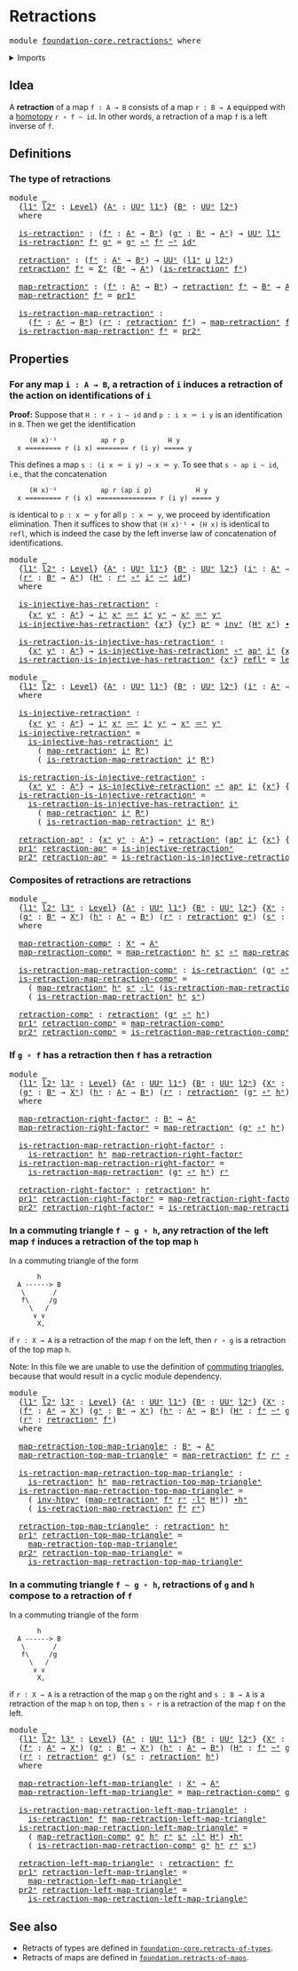 # Retractions

<pre class="Agda"><a id="24" class="Keyword">module</a> <a id="31" href="foundation-core.retractions%25E1%25B5%2589.html" class="Module">foundation-core.retractionsᵉ</a> <a id="60" class="Keyword">where</a>
</pre>
<details><summary>Imports</summary>

<pre class="Agda"><a id="116" class="Keyword">open</a> <a id="121" class="Keyword">import</a> <a id="128" href="foundation.action-on-identifications-functions%25E1%25B5%2589.html" class="Module">foundation.action-on-identifications-functionsᵉ</a>
<a id="176" class="Keyword">open</a> <a id="181" class="Keyword">import</a> <a id="188" href="foundation.dependent-pair-types%25E1%25B5%2589.html" class="Module">foundation.dependent-pair-typesᵉ</a>
<a id="221" class="Keyword">open</a> <a id="226" class="Keyword">import</a> <a id="233" href="foundation.universe-levels%25E1%25B5%2589.html" class="Module">foundation.universe-levelsᵉ</a>
<a id="261" class="Keyword">open</a> <a id="266" class="Keyword">import</a> <a id="273" href="foundation.whiskering-homotopies-composition%25E1%25B5%2589.html" class="Module">foundation.whiskering-homotopies-compositionᵉ</a>

<a id="320" class="Keyword">open</a> <a id="325" class="Keyword">import</a> <a id="332" href="foundation-core.function-types%25E1%25B5%2589.html" class="Module">foundation-core.function-typesᵉ</a>
<a id="364" class="Keyword">open</a> <a id="369" class="Keyword">import</a> <a id="376" href="foundation-core.homotopies%25E1%25B5%2589.html" class="Module">foundation-core.homotopiesᵉ</a>
<a id="404" class="Keyword">open</a> <a id="409" class="Keyword">import</a> <a id="416" href="foundation-core.identity-types%25E1%25B5%2589.html" class="Module">foundation-core.identity-typesᵉ</a>
</pre>
</details>

## Idea

A **retraction** of a map `f : A → B` consists of a map `r : B → A` equipped
with a [homotopy](foundation-core.homotopies.md) `r ∘ f ~ id`. In other words, a
retraction of a map `f` is a left inverse of `f`.

## Definitions

### The type of retractions

<pre class="Agda"><a id="736" class="Keyword">module</a> <a id="743" href="foundation-core.retractions%25E1%25B5%2589.html#743" class="Module">_</a>
  <a id="747" class="Symbol">{</a><a id="748" href="foundation-core.retractions%25E1%25B5%2589.html#748" class="Bound">l1ᵉ</a> <a id="752" href="foundation-core.retractions%25E1%25B5%2589.html#752" class="Bound">l2ᵉ</a> <a id="756" class="Symbol">:</a> <a id="758" href="Agda.Primitive.html#742" class="Postulate">Level</a><a id="763" class="Symbol">}</a> <a id="765" class="Symbol">{</a><a id="766" href="foundation-core.retractions%25E1%25B5%2589.html#766" class="Bound">Aᵉ</a> <a id="769" class="Symbol">:</a> <a id="771" href="Agda.Primitive.html#429" class="Primitive">UUᵉ</a> <a id="775" href="foundation-core.retractions%25E1%25B5%2589.html#748" class="Bound">l1ᵉ</a><a id="778" class="Symbol">}</a> <a id="780" class="Symbol">{</a><a id="781" href="foundation-core.retractions%25E1%25B5%2589.html#781" class="Bound">Bᵉ</a> <a id="784" class="Symbol">:</a> <a id="786" href="Agda.Primitive.html#429" class="Primitive">UUᵉ</a> <a id="790" href="foundation-core.retractions%25E1%25B5%2589.html#752" class="Bound">l2ᵉ</a><a id="793" class="Symbol">}</a>
  <a id="797" class="Keyword">where</a>

  <a id="806" href="foundation-core.retractions%25E1%25B5%2589.html#806" class="Function">is-retractionᵉ</a> <a id="821" class="Symbol">:</a> <a id="823" class="Symbol">(</a><a id="824" href="foundation-core.retractions%25E1%25B5%2589.html#824" class="Bound">fᵉ</a> <a id="827" class="Symbol">:</a> <a id="829" href="foundation-core.retractions%25E1%25B5%2589.html#766" class="Bound">Aᵉ</a> <a id="832" class="Symbol">→</a> <a id="834" href="foundation-core.retractions%25E1%25B5%2589.html#781" class="Bound">Bᵉ</a><a id="836" class="Symbol">)</a> <a id="838" class="Symbol">(</a><a id="839" href="foundation-core.retractions%25E1%25B5%2589.html#839" class="Bound">gᵉ</a> <a id="842" class="Symbol">:</a> <a id="844" href="foundation-core.retractions%25E1%25B5%2589.html#781" class="Bound">Bᵉ</a> <a id="847" class="Symbol">→</a> <a id="849" href="foundation-core.retractions%25E1%25B5%2589.html#766" class="Bound">Aᵉ</a><a id="851" class="Symbol">)</a> <a id="853" class="Symbol">→</a> <a id="855" href="Agda.Primitive.html#429" class="Primitive">UUᵉ</a> <a id="859" href="foundation-core.retractions%25E1%25B5%2589.html#748" class="Bound">l1ᵉ</a>
  <a id="865" href="foundation-core.retractions%25E1%25B5%2589.html#806" class="Function">is-retractionᵉ</a> <a id="880" href="foundation-core.retractions%25E1%25B5%2589.html#880" class="Bound">fᵉ</a> <a id="883" href="foundation-core.retractions%25E1%25B5%2589.html#883" class="Bound">gᵉ</a> <a id="886" class="Symbol">=</a> <a id="888" href="foundation-core.retractions%25E1%25B5%2589.html#883" class="Bound">gᵉ</a> <a id="891" href="foundation-core.function-types%25E1%25B5%2589.html#476" class="Function Operator">∘ᵉ</a> <a id="894" href="foundation-core.retractions%25E1%25B5%2589.html#880" class="Bound">fᵉ</a> <a id="897" href="foundation-core.homotopies%25E1%25B5%2589.html#2800" class="Function Operator">~ᵉ</a> <a id="900" href="foundation-core.function-types%25E1%25B5%2589.html#309" class="Function">idᵉ</a>

  <a id="907" href="foundation-core.retractions%25E1%25B5%2589.html#907" class="Function">retractionᵉ</a> <a id="919" class="Symbol">:</a> <a id="921" class="Symbol">(</a><a id="922" href="foundation-core.retractions%25E1%25B5%2589.html#922" class="Bound">fᵉ</a> <a id="925" class="Symbol">:</a> <a id="927" href="foundation-core.retractions%25E1%25B5%2589.html#766" class="Bound">Aᵉ</a> <a id="930" class="Symbol">→</a> <a id="932" href="foundation-core.retractions%25E1%25B5%2589.html#781" class="Bound">Bᵉ</a><a id="934" class="Symbol">)</a> <a id="936" class="Symbol">→</a> <a id="938" href="Agda.Primitive.html#429" class="Primitive">UUᵉ</a> <a id="942" class="Symbol">(</a><a id="943" href="foundation-core.retractions%25E1%25B5%2589.html#748" class="Bound">l1ᵉ</a> <a id="947" href="Agda.Primitive.html#961" class="Primitive Operator">⊔</a> <a id="949" href="foundation-core.retractions%25E1%25B5%2589.html#752" class="Bound">l2ᵉ</a><a id="952" class="Symbol">)</a>
  <a id="956" href="foundation-core.retractions%25E1%25B5%2589.html#907" class="Function">retractionᵉ</a> <a id="968" href="foundation-core.retractions%25E1%25B5%2589.html#968" class="Bound">fᵉ</a> <a id="971" class="Symbol">=</a> <a id="973" href="foundation.dependent-pair-types%25E1%25B5%2589.html#585" class="Record">Σᵉ</a> <a id="976" class="Symbol">(</a><a id="977" href="foundation-core.retractions%25E1%25B5%2589.html#781" class="Bound">Bᵉ</a> <a id="980" class="Symbol">→</a> <a id="982" href="foundation-core.retractions%25E1%25B5%2589.html#766" class="Bound">Aᵉ</a><a id="984" class="Symbol">)</a> <a id="986" class="Symbol">(</a><a id="987" href="foundation-core.retractions%25E1%25B5%2589.html#806" class="Function">is-retractionᵉ</a> <a id="1002" href="foundation-core.retractions%25E1%25B5%2589.html#968" class="Bound">fᵉ</a><a id="1004" class="Symbol">)</a>

  <a id="1009" href="foundation-core.retractions%25E1%25B5%2589.html#1009" class="Function">map-retractionᵉ</a> <a id="1025" class="Symbol">:</a> <a id="1027" class="Symbol">(</a><a id="1028" href="foundation-core.retractions%25E1%25B5%2589.html#1028" class="Bound">fᵉ</a> <a id="1031" class="Symbol">:</a> <a id="1033" href="foundation-core.retractions%25E1%25B5%2589.html#766" class="Bound">Aᵉ</a> <a id="1036" class="Symbol">→</a> <a id="1038" href="foundation-core.retractions%25E1%25B5%2589.html#781" class="Bound">Bᵉ</a><a id="1040" class="Symbol">)</a> <a id="1042" class="Symbol">→</a> <a id="1044" href="foundation-core.retractions%25E1%25B5%2589.html#907" class="Function">retractionᵉ</a> <a id="1056" href="foundation-core.retractions%25E1%25B5%2589.html#1028" class="Bound">fᵉ</a> <a id="1059" class="Symbol">→</a> <a id="1061" href="foundation-core.retractions%25E1%25B5%2589.html#781" class="Bound">Bᵉ</a> <a id="1064" class="Symbol">→</a> <a id="1066" href="foundation-core.retractions%25E1%25B5%2589.html#766" class="Bound">Aᵉ</a>
  <a id="1071" href="foundation-core.retractions%25E1%25B5%2589.html#1009" class="Function">map-retractionᵉ</a> <a id="1087" href="foundation-core.retractions%25E1%25B5%2589.html#1087" class="Bound">fᵉ</a> <a id="1090" class="Symbol">=</a> <a id="1092" href="foundation.dependent-pair-types%25E1%25B5%2589.html#697" class="Field">pr1ᵉ</a>

  <a id="1100" href="foundation-core.retractions%25E1%25B5%2589.html#1100" class="Function">is-retraction-map-retractionᵉ</a> <a id="1130" class="Symbol">:</a>
    <a id="1136" class="Symbol">(</a><a id="1137" href="foundation-core.retractions%25E1%25B5%2589.html#1137" class="Bound">fᵉ</a> <a id="1140" class="Symbol">:</a> <a id="1142" href="foundation-core.retractions%25E1%25B5%2589.html#766" class="Bound">Aᵉ</a> <a id="1145" class="Symbol">→</a> <a id="1147" href="foundation-core.retractions%25E1%25B5%2589.html#781" class="Bound">Bᵉ</a><a id="1149" class="Symbol">)</a> <a id="1151" class="Symbol">(</a><a id="1152" href="foundation-core.retractions%25E1%25B5%2589.html#1152" class="Bound">rᵉ</a> <a id="1155" class="Symbol">:</a> <a id="1157" href="foundation-core.retractions%25E1%25B5%2589.html#907" class="Function">retractionᵉ</a> <a id="1169" href="foundation-core.retractions%25E1%25B5%2589.html#1137" class="Bound">fᵉ</a><a id="1171" class="Symbol">)</a> <a id="1173" class="Symbol">→</a> <a id="1175" href="foundation-core.retractions%25E1%25B5%2589.html#1009" class="Function">map-retractionᵉ</a> <a id="1191" href="foundation-core.retractions%25E1%25B5%2589.html#1137" class="Bound">fᵉ</a> <a id="1194" href="foundation-core.retractions%25E1%25B5%2589.html#1152" class="Bound">rᵉ</a> <a id="1197" href="foundation-core.function-types%25E1%25B5%2589.html#476" class="Function Operator">∘ᵉ</a> <a id="1200" href="foundation-core.retractions%25E1%25B5%2589.html#1137" class="Bound">fᵉ</a> <a id="1203" href="foundation-core.homotopies%25E1%25B5%2589.html#2800" class="Function Operator">~ᵉ</a> <a id="1206" href="foundation-core.function-types%25E1%25B5%2589.html#309" class="Function">idᵉ</a>
  <a id="1212" href="foundation-core.retractions%25E1%25B5%2589.html#1100" class="Function">is-retraction-map-retractionᵉ</a> <a id="1242" href="foundation-core.retractions%25E1%25B5%2589.html#1242" class="Bound">fᵉ</a> <a id="1245" class="Symbol">=</a> <a id="1247" href="foundation.dependent-pair-types%25E1%25B5%2589.html#711" class="Field">pr2ᵉ</a>
</pre>
## Properties

### For any map `i : A → B`, a retraction of `i` induces a retraction of the action on identifications of `i`

**Proof:** Suppose that `H : r ∘ i ~ id` and `p : i x ＝ i y` is an
identification in `B`. Then we get the identification

```text
     (H x)⁻¹           ap r p           H y
  x ========= r (i x) ======== r (i y) ===== y
```

This defines a map `s : (i x ＝ i y) → x ＝ y`. To see that `s ∘ ap i ~ id`,
i.e., that the concatenation

```text
     (H x)⁻¹           ap r (ap i p)           H y
  x ========= r (i x) =============== r (i y) ===== y
```

is identical to `p : x ＝ y` for all `p : x ＝ y`, we proceed by identification
elimination. Then it suffices to show that `(H x)⁻¹ ∙ (H x)` is identical to
`refl`, which is indeed the case by the left inverse law of concatenation of
identifications.

<pre class="Agda"><a id="2090" class="Keyword">module</a> <a id="2097" href="foundation-core.retractions%25E1%25B5%2589.html#2097" class="Module">_</a>
  <a id="2101" class="Symbol">{</a><a id="2102" href="foundation-core.retractions%25E1%25B5%2589.html#2102" class="Bound">l1ᵉ</a> <a id="2106" href="foundation-core.retractions%25E1%25B5%2589.html#2106" class="Bound">l2ᵉ</a> <a id="2110" class="Symbol">:</a> <a id="2112" href="Agda.Primitive.html#742" class="Postulate">Level</a><a id="2117" class="Symbol">}</a> <a id="2119" class="Symbol">{</a><a id="2120" href="foundation-core.retractions%25E1%25B5%2589.html#2120" class="Bound">Aᵉ</a> <a id="2123" class="Symbol">:</a> <a id="2125" href="Agda.Primitive.html#429" class="Primitive">UUᵉ</a> <a id="2129" href="foundation-core.retractions%25E1%25B5%2589.html#2102" class="Bound">l1ᵉ</a><a id="2132" class="Symbol">}</a> <a id="2134" class="Symbol">{</a><a id="2135" href="foundation-core.retractions%25E1%25B5%2589.html#2135" class="Bound">Bᵉ</a> <a id="2138" class="Symbol">:</a> <a id="2140" href="Agda.Primitive.html#429" class="Primitive">UUᵉ</a> <a id="2144" href="foundation-core.retractions%25E1%25B5%2589.html#2106" class="Bound">l2ᵉ</a><a id="2147" class="Symbol">}</a> <a id="2149" class="Symbol">(</a><a id="2150" href="foundation-core.retractions%25E1%25B5%2589.html#2150" class="Bound">iᵉ</a> <a id="2153" class="Symbol">:</a> <a id="2155" href="foundation-core.retractions%25E1%25B5%2589.html#2120" class="Bound">Aᵉ</a> <a id="2158" class="Symbol">→</a> <a id="2160" href="foundation-core.retractions%25E1%25B5%2589.html#2135" class="Bound">Bᵉ</a><a id="2162" class="Symbol">)</a>
  <a id="2166" class="Symbol">(</a><a id="2167" href="foundation-core.retractions%25E1%25B5%2589.html#2167" class="Bound">rᵉ</a> <a id="2170" class="Symbol">:</a> <a id="2172" href="foundation-core.retractions%25E1%25B5%2589.html#2135" class="Bound">Bᵉ</a> <a id="2175" class="Symbol">→</a> <a id="2177" href="foundation-core.retractions%25E1%25B5%2589.html#2120" class="Bound">Aᵉ</a><a id="2179" class="Symbol">)</a> <a id="2181" class="Symbol">(</a><a id="2182" href="foundation-core.retractions%25E1%25B5%2589.html#2182" class="Bound">Hᵉ</a> <a id="2185" class="Symbol">:</a> <a id="2187" href="foundation-core.retractions%25E1%25B5%2589.html#2167" class="Bound">rᵉ</a> <a id="2190" href="foundation-core.function-types%25E1%25B5%2589.html#476" class="Function Operator">∘ᵉ</a> <a id="2193" href="foundation-core.retractions%25E1%25B5%2589.html#2150" class="Bound">iᵉ</a> <a id="2196" href="foundation-core.homotopies%25E1%25B5%2589.html#2800" class="Function Operator">~ᵉ</a> <a id="2199" href="foundation-core.function-types%25E1%25B5%2589.html#309" class="Function">idᵉ</a><a id="2202" class="Symbol">)</a>
  <a id="2206" class="Keyword">where</a>

  <a id="2215" href="foundation-core.retractions%25E1%25B5%2589.html#2215" class="Function">is-injective-has-retractionᵉ</a> <a id="2244" class="Symbol">:</a>
    <a id="2250" class="Symbol">{</a><a id="2251" href="foundation-core.retractions%25E1%25B5%2589.html#2251" class="Bound">xᵉ</a> <a id="2254" href="foundation-core.retractions%25E1%25B5%2589.html#2254" class="Bound">yᵉ</a> <a id="2257" class="Symbol">:</a> <a id="2259" href="foundation-core.retractions%25E1%25B5%2589.html#2120" class="Bound">Aᵉ</a><a id="2261" class="Symbol">}</a> <a id="2263" class="Symbol">→</a> <a id="2265" href="foundation-core.retractions%25E1%25B5%2589.html#2150" class="Bound">iᵉ</a> <a id="2268" href="foundation-core.retractions%25E1%25B5%2589.html#2251" class="Bound">xᵉ</a> <a id="2271" href="foundation-core.identity-types%25E1%25B5%2589.html#2730" class="Function Operator">＝ᵉ</a> <a id="2274" href="foundation-core.retractions%25E1%25B5%2589.html#2150" class="Bound">iᵉ</a> <a id="2277" href="foundation-core.retractions%25E1%25B5%2589.html#2254" class="Bound">yᵉ</a> <a id="2280" class="Symbol">→</a> <a id="2282" href="foundation-core.retractions%25E1%25B5%2589.html#2251" class="Bound">xᵉ</a> <a id="2285" href="foundation-core.identity-types%25E1%25B5%2589.html#2730" class="Function Operator">＝ᵉ</a> <a id="2288" href="foundation-core.retractions%25E1%25B5%2589.html#2254" class="Bound">yᵉ</a>
  <a id="2293" href="foundation-core.retractions%25E1%25B5%2589.html#2215" class="Function">is-injective-has-retractionᵉ</a> <a id="2322" class="Symbol">{</a><a id="2323" href="foundation-core.retractions%25E1%25B5%2589.html#2323" class="Bound">xᵉ</a><a id="2325" class="Symbol">}</a> <a id="2327" class="Symbol">{</a><a id="2328" href="foundation-core.retractions%25E1%25B5%2589.html#2328" class="Bound">yᵉ</a><a id="2330" class="Symbol">}</a> <a id="2332" href="foundation-core.retractions%25E1%25B5%2589.html#2332" class="Bound">pᵉ</a> <a id="2335" class="Symbol">=</a> <a id="2337" href="foundation-core.identity-types%25E1%25B5%2589.html#6276" class="Function">invᵉ</a> <a id="2342" class="Symbol">(</a><a id="2343" href="foundation-core.retractions%25E1%25B5%2589.html#2182" class="Bound">Hᵉ</a> <a id="2346" href="foundation-core.retractions%25E1%25B5%2589.html#2323" class="Bound">xᵉ</a><a id="2348" class="Symbol">)</a> <a id="2350" href="foundation-core.identity-types%25E1%25B5%2589.html#5906" class="Function Operator">∙ᵉ</a> <a id="2353" class="Symbol">(</a><a id="2354" href="foundation.action-on-identifications-functions%25E1%25B5%2589.html#735" class="Function">apᵉ</a> <a id="2358" href="foundation-core.retractions%25E1%25B5%2589.html#2167" class="Bound">rᵉ</a> <a id="2361" href="foundation-core.retractions%25E1%25B5%2589.html#2332" class="Bound">pᵉ</a> <a id="2364" href="foundation-core.identity-types%25E1%25B5%2589.html#5906" class="Function Operator">∙ᵉ</a> <a id="2367" href="foundation-core.retractions%25E1%25B5%2589.html#2182" class="Bound">Hᵉ</a> <a id="2370" href="foundation-core.retractions%25E1%25B5%2589.html#2328" class="Bound">yᵉ</a><a id="2372" class="Symbol">)</a>

  <a id="2377" href="foundation-core.retractions%25E1%25B5%2589.html#2377" class="Function">is-retraction-is-injective-has-retractionᵉ</a> <a id="2420" class="Symbol">:</a>
    <a id="2426" class="Symbol">{</a><a id="2427" href="foundation-core.retractions%25E1%25B5%2589.html#2427" class="Bound">xᵉ</a> <a id="2430" href="foundation-core.retractions%25E1%25B5%2589.html#2430" class="Bound">yᵉ</a> <a id="2433" class="Symbol">:</a> <a id="2435" href="foundation-core.retractions%25E1%25B5%2589.html#2120" class="Bound">Aᵉ</a><a id="2437" class="Symbol">}</a> <a id="2439" class="Symbol">→</a> <a id="2441" href="foundation-core.retractions%25E1%25B5%2589.html#2215" class="Function">is-injective-has-retractionᵉ</a> <a id="2470" href="foundation-core.function-types%25E1%25B5%2589.html#476" class="Function Operator">∘ᵉ</a> <a id="2473" href="foundation.action-on-identifications-functions%25E1%25B5%2589.html#735" class="Function">apᵉ</a> <a id="2477" href="foundation-core.retractions%25E1%25B5%2589.html#2150" class="Bound">iᵉ</a> <a id="2480" class="Symbol">{</a><a id="2481" href="foundation-core.retractions%25E1%25B5%2589.html#2427" class="Bound">xᵉ</a><a id="2483" class="Symbol">}</a> <a id="2485" class="Symbol">{</a><a id="2486" href="foundation-core.retractions%25E1%25B5%2589.html#2430" class="Bound">yᵉ</a><a id="2488" class="Symbol">}</a> <a id="2490" href="foundation-core.homotopies%25E1%25B5%2589.html#2800" class="Function Operator">~ᵉ</a> <a id="2493" href="foundation-core.function-types%25E1%25B5%2589.html#309" class="Function">idᵉ</a>
  <a id="2499" href="foundation-core.retractions%25E1%25B5%2589.html#2377" class="Function">is-retraction-is-injective-has-retractionᵉ</a> <a id="2542" class="Symbol">{</a><a id="2543" href="foundation-core.retractions%25E1%25B5%2589.html#2543" class="Bound">xᵉ</a><a id="2545" class="Symbol">}</a> <a id="2547" href="foundation-core.identity-types%25E1%25B5%2589.html#2694" class="InductiveConstructor">reflᵉ</a> <a id="2553" class="Symbol">=</a> <a id="2555" href="foundation-core.identity-types%25E1%25B5%2589.html#8788" class="Function">left-invᵉ</a> <a id="2565" class="Symbol">(</a><a id="2566" href="foundation-core.retractions%25E1%25B5%2589.html#2182" class="Bound">Hᵉ</a> <a id="2569" href="foundation-core.retractions%25E1%25B5%2589.html#2543" class="Bound">xᵉ</a><a id="2571" class="Symbol">)</a>

<a id="2574" class="Keyword">module</a> <a id="2581" href="foundation-core.retractions%25E1%25B5%2589.html#2581" class="Module">_</a>
  <a id="2585" class="Symbol">{</a><a id="2586" href="foundation-core.retractions%25E1%25B5%2589.html#2586" class="Bound">l1ᵉ</a> <a id="2590" href="foundation-core.retractions%25E1%25B5%2589.html#2590" class="Bound">l2ᵉ</a> <a id="2594" class="Symbol">:</a> <a id="2596" href="Agda.Primitive.html#742" class="Postulate">Level</a><a id="2601" class="Symbol">}</a> <a id="2603" class="Symbol">{</a><a id="2604" href="foundation-core.retractions%25E1%25B5%2589.html#2604" class="Bound">Aᵉ</a> <a id="2607" class="Symbol">:</a> <a id="2609" href="Agda.Primitive.html#429" class="Primitive">UUᵉ</a> <a id="2613" href="foundation-core.retractions%25E1%25B5%2589.html#2586" class="Bound">l1ᵉ</a><a id="2616" class="Symbol">}</a> <a id="2618" class="Symbol">{</a><a id="2619" href="foundation-core.retractions%25E1%25B5%2589.html#2619" class="Bound">Bᵉ</a> <a id="2622" class="Symbol">:</a> <a id="2624" href="Agda.Primitive.html#429" class="Primitive">UUᵉ</a> <a id="2628" href="foundation-core.retractions%25E1%25B5%2589.html#2590" class="Bound">l2ᵉ</a><a id="2631" class="Symbol">}</a> <a id="2633" class="Symbol">(</a><a id="2634" href="foundation-core.retractions%25E1%25B5%2589.html#2634" class="Bound">iᵉ</a> <a id="2637" class="Symbol">:</a> <a id="2639" href="foundation-core.retractions%25E1%25B5%2589.html#2604" class="Bound">Aᵉ</a> <a id="2642" class="Symbol">→</a> <a id="2644" href="foundation-core.retractions%25E1%25B5%2589.html#2619" class="Bound">Bᵉ</a><a id="2646" class="Symbol">)</a> <a id="2648" class="Symbol">(</a><a id="2649" href="foundation-core.retractions%25E1%25B5%2589.html#2649" class="Bound">Rᵉ</a> <a id="2652" class="Symbol">:</a> <a id="2654" href="foundation-core.retractions%25E1%25B5%2589.html#907" class="Function">retractionᵉ</a> <a id="2666" href="foundation-core.retractions%25E1%25B5%2589.html#2634" class="Bound">iᵉ</a><a id="2668" class="Symbol">)</a>
  <a id="2672" class="Keyword">where</a>

  <a id="2681" href="foundation-core.retractions%25E1%25B5%2589.html#2681" class="Function">is-injective-retractionᵉ</a> <a id="2706" class="Symbol">:</a>
    <a id="2712" class="Symbol">{</a><a id="2713" href="foundation-core.retractions%25E1%25B5%2589.html#2713" class="Bound">xᵉ</a> <a id="2716" href="foundation-core.retractions%25E1%25B5%2589.html#2716" class="Bound">yᵉ</a> <a id="2719" class="Symbol">:</a> <a id="2721" href="foundation-core.retractions%25E1%25B5%2589.html#2604" class="Bound">Aᵉ</a><a id="2723" class="Symbol">}</a> <a id="2725" class="Symbol">→</a> <a id="2727" href="foundation-core.retractions%25E1%25B5%2589.html#2634" class="Bound">iᵉ</a> <a id="2730" href="foundation-core.retractions%25E1%25B5%2589.html#2713" class="Bound">xᵉ</a> <a id="2733" href="foundation-core.identity-types%25E1%25B5%2589.html#2730" class="Function Operator">＝ᵉ</a> <a id="2736" href="foundation-core.retractions%25E1%25B5%2589.html#2634" class="Bound">iᵉ</a> <a id="2739" href="foundation-core.retractions%25E1%25B5%2589.html#2716" class="Bound">yᵉ</a> <a id="2742" class="Symbol">→</a> <a id="2744" href="foundation-core.retractions%25E1%25B5%2589.html#2713" class="Bound">xᵉ</a> <a id="2747" href="foundation-core.identity-types%25E1%25B5%2589.html#2730" class="Function Operator">＝ᵉ</a> <a id="2750" href="foundation-core.retractions%25E1%25B5%2589.html#2716" class="Bound">yᵉ</a>
  <a id="2755" href="foundation-core.retractions%25E1%25B5%2589.html#2681" class="Function">is-injective-retractionᵉ</a> <a id="2780" class="Symbol">=</a>
    <a id="2786" href="foundation-core.retractions%25E1%25B5%2589.html#2215" class="Function">is-injective-has-retractionᵉ</a> <a id="2815" href="foundation-core.retractions%25E1%25B5%2589.html#2634" class="Bound">iᵉ</a>
      <a id="2824" class="Symbol">(</a> <a id="2826" href="foundation-core.retractions%25E1%25B5%2589.html#1009" class="Function">map-retractionᵉ</a> <a id="2842" href="foundation-core.retractions%25E1%25B5%2589.html#2634" class="Bound">iᵉ</a> <a id="2845" href="foundation-core.retractions%25E1%25B5%2589.html#2649" class="Bound">Rᵉ</a><a id="2847" class="Symbol">)</a>
      <a id="2855" class="Symbol">(</a> <a id="2857" href="foundation-core.retractions%25E1%25B5%2589.html#1100" class="Function">is-retraction-map-retractionᵉ</a> <a id="2887" href="foundation-core.retractions%25E1%25B5%2589.html#2634" class="Bound">iᵉ</a> <a id="2890" href="foundation-core.retractions%25E1%25B5%2589.html#2649" class="Bound">Rᵉ</a><a id="2892" class="Symbol">)</a>

  <a id="2897" href="foundation-core.retractions%25E1%25B5%2589.html#2897" class="Function">is-retraction-is-injective-retractionᵉ</a> <a id="2936" class="Symbol">:</a>
    <a id="2942" class="Symbol">{</a><a id="2943" href="foundation-core.retractions%25E1%25B5%2589.html#2943" class="Bound">xᵉ</a> <a id="2946" href="foundation-core.retractions%25E1%25B5%2589.html#2946" class="Bound">yᵉ</a> <a id="2949" class="Symbol">:</a> <a id="2951" href="foundation-core.retractions%25E1%25B5%2589.html#2604" class="Bound">Aᵉ</a><a id="2953" class="Symbol">}</a> <a id="2955" class="Symbol">→</a> <a id="2957" href="foundation-core.retractions%25E1%25B5%2589.html#2681" class="Function">is-injective-retractionᵉ</a> <a id="2982" href="foundation-core.function-types%25E1%25B5%2589.html#476" class="Function Operator">∘ᵉ</a> <a id="2985" href="foundation.action-on-identifications-functions%25E1%25B5%2589.html#735" class="Function">apᵉ</a> <a id="2989" href="foundation-core.retractions%25E1%25B5%2589.html#2634" class="Bound">iᵉ</a> <a id="2992" class="Symbol">{</a><a id="2993" href="foundation-core.retractions%25E1%25B5%2589.html#2943" class="Bound">xᵉ</a><a id="2995" class="Symbol">}</a> <a id="2997" class="Symbol">{</a><a id="2998" href="foundation-core.retractions%25E1%25B5%2589.html#2946" class="Bound">yᵉ</a><a id="3000" class="Symbol">}</a> <a id="3002" href="foundation-core.homotopies%25E1%25B5%2589.html#2800" class="Function Operator">~ᵉ</a> <a id="3005" href="foundation-core.function-types%25E1%25B5%2589.html#309" class="Function">idᵉ</a>
  <a id="3011" href="foundation-core.retractions%25E1%25B5%2589.html#2897" class="Function">is-retraction-is-injective-retractionᵉ</a> <a id="3050" class="Symbol">=</a>
    <a id="3056" href="foundation-core.retractions%25E1%25B5%2589.html#2377" class="Function">is-retraction-is-injective-has-retractionᵉ</a> <a id="3099" href="foundation-core.retractions%25E1%25B5%2589.html#2634" class="Bound">iᵉ</a>
      <a id="3108" class="Symbol">(</a> <a id="3110" href="foundation-core.retractions%25E1%25B5%2589.html#1009" class="Function">map-retractionᵉ</a> <a id="3126" href="foundation-core.retractions%25E1%25B5%2589.html#2634" class="Bound">iᵉ</a> <a id="3129" href="foundation-core.retractions%25E1%25B5%2589.html#2649" class="Bound">Rᵉ</a><a id="3131" class="Symbol">)</a>
      <a id="3139" class="Symbol">(</a> <a id="3141" href="foundation-core.retractions%25E1%25B5%2589.html#1100" class="Function">is-retraction-map-retractionᵉ</a> <a id="3171" href="foundation-core.retractions%25E1%25B5%2589.html#2634" class="Bound">iᵉ</a> <a id="3174" href="foundation-core.retractions%25E1%25B5%2589.html#2649" class="Bound">Rᵉ</a><a id="3176" class="Symbol">)</a>

  <a id="3181" href="foundation-core.retractions%25E1%25B5%2589.html#3181" class="Function">retraction-apᵉ</a> <a id="3196" class="Symbol">:</a> <a id="3198" class="Symbol">{</a><a id="3199" href="foundation-core.retractions%25E1%25B5%2589.html#3199" class="Bound">xᵉ</a> <a id="3202" href="foundation-core.retractions%25E1%25B5%2589.html#3202" class="Bound">yᵉ</a> <a id="3205" class="Symbol">:</a> <a id="3207" href="foundation-core.retractions%25E1%25B5%2589.html#2604" class="Bound">Aᵉ</a><a id="3209" class="Symbol">}</a> <a id="3211" class="Symbol">→</a> <a id="3213" href="foundation-core.retractions%25E1%25B5%2589.html#907" class="Function">retractionᵉ</a> <a id="3225" class="Symbol">(</a><a id="3226" href="foundation.action-on-identifications-functions%25E1%25B5%2589.html#735" class="Function">apᵉ</a> <a id="3230" href="foundation-core.retractions%25E1%25B5%2589.html#2634" class="Bound">iᵉ</a> <a id="3233" class="Symbol">{</a><a id="3234" href="foundation-core.retractions%25E1%25B5%2589.html#3199" class="Bound">xᵉ</a><a id="3236" class="Symbol">}</a> <a id="3238" class="Symbol">{</a><a id="3239" href="foundation-core.retractions%25E1%25B5%2589.html#3202" class="Bound">yᵉ</a><a id="3241" class="Symbol">})</a>
  <a id="3246" href="foundation.dependent-pair-types%25E1%25B5%2589.html#697" class="Field">pr1ᵉ</a> <a id="3251" href="foundation-core.retractions%25E1%25B5%2589.html#3181" class="Function">retraction-apᵉ</a> <a id="3266" class="Symbol">=</a> <a id="3268" href="foundation-core.retractions%25E1%25B5%2589.html#2681" class="Function">is-injective-retractionᵉ</a>
  <a id="3295" href="foundation.dependent-pair-types%25E1%25B5%2589.html#711" class="Field">pr2ᵉ</a> <a id="3300" href="foundation-core.retractions%25E1%25B5%2589.html#3181" class="Function">retraction-apᵉ</a> <a id="3315" class="Symbol">=</a> <a id="3317" href="foundation-core.retractions%25E1%25B5%2589.html#2897" class="Function">is-retraction-is-injective-retractionᵉ</a>
</pre>
### Composites of retractions are retractions

<pre class="Agda"><a id="3416" class="Keyword">module</a> <a id="3423" href="foundation-core.retractions%25E1%25B5%2589.html#3423" class="Module">_</a>
  <a id="3427" class="Symbol">{</a><a id="3428" href="foundation-core.retractions%25E1%25B5%2589.html#3428" class="Bound">l1ᵉ</a> <a id="3432" href="foundation-core.retractions%25E1%25B5%2589.html#3432" class="Bound">l2ᵉ</a> <a id="3436" href="foundation-core.retractions%25E1%25B5%2589.html#3436" class="Bound">l3ᵉ</a> <a id="3440" class="Symbol">:</a> <a id="3442" href="Agda.Primitive.html#742" class="Postulate">Level</a><a id="3447" class="Symbol">}</a> <a id="3449" class="Symbol">{</a><a id="3450" href="foundation-core.retractions%25E1%25B5%2589.html#3450" class="Bound">Aᵉ</a> <a id="3453" class="Symbol">:</a> <a id="3455" href="Agda.Primitive.html#429" class="Primitive">UUᵉ</a> <a id="3459" href="foundation-core.retractions%25E1%25B5%2589.html#3428" class="Bound">l1ᵉ</a><a id="3462" class="Symbol">}</a> <a id="3464" class="Symbol">{</a><a id="3465" href="foundation-core.retractions%25E1%25B5%2589.html#3465" class="Bound">Bᵉ</a> <a id="3468" class="Symbol">:</a> <a id="3470" href="Agda.Primitive.html#429" class="Primitive">UUᵉ</a> <a id="3474" href="foundation-core.retractions%25E1%25B5%2589.html#3432" class="Bound">l2ᵉ</a><a id="3477" class="Symbol">}</a> <a id="3479" class="Symbol">{</a><a id="3480" href="foundation-core.retractions%25E1%25B5%2589.html#3480" class="Bound">Xᵉ</a> <a id="3483" class="Symbol">:</a> <a id="3485" href="Agda.Primitive.html#429" class="Primitive">UUᵉ</a> <a id="3489" href="foundation-core.retractions%25E1%25B5%2589.html#3436" class="Bound">l3ᵉ</a><a id="3492" class="Symbol">}</a>
  <a id="3496" class="Symbol">(</a><a id="3497" href="foundation-core.retractions%25E1%25B5%2589.html#3497" class="Bound">gᵉ</a> <a id="3500" class="Symbol">:</a> <a id="3502" href="foundation-core.retractions%25E1%25B5%2589.html#3465" class="Bound">Bᵉ</a> <a id="3505" class="Symbol">→</a> <a id="3507" href="foundation-core.retractions%25E1%25B5%2589.html#3480" class="Bound">Xᵉ</a><a id="3509" class="Symbol">)</a> <a id="3511" class="Symbol">(</a><a id="3512" href="foundation-core.retractions%25E1%25B5%2589.html#3512" class="Bound">hᵉ</a> <a id="3515" class="Symbol">:</a> <a id="3517" href="foundation-core.retractions%25E1%25B5%2589.html#3450" class="Bound">Aᵉ</a> <a id="3520" class="Symbol">→</a> <a id="3522" href="foundation-core.retractions%25E1%25B5%2589.html#3465" class="Bound">Bᵉ</a><a id="3524" class="Symbol">)</a> <a id="3526" class="Symbol">(</a><a id="3527" href="foundation-core.retractions%25E1%25B5%2589.html#3527" class="Bound">rᵉ</a> <a id="3530" class="Symbol">:</a> <a id="3532" href="foundation-core.retractions%25E1%25B5%2589.html#907" class="Function">retractionᵉ</a> <a id="3544" href="foundation-core.retractions%25E1%25B5%2589.html#3497" class="Bound">gᵉ</a><a id="3546" class="Symbol">)</a> <a id="3548" class="Symbol">(</a><a id="3549" href="foundation-core.retractions%25E1%25B5%2589.html#3549" class="Bound">sᵉ</a> <a id="3552" class="Symbol">:</a> <a id="3554" href="foundation-core.retractions%25E1%25B5%2589.html#907" class="Function">retractionᵉ</a> <a id="3566" href="foundation-core.retractions%25E1%25B5%2589.html#3512" class="Bound">hᵉ</a><a id="3568" class="Symbol">)</a>
  <a id="3572" class="Keyword">where</a>

  <a id="3581" href="foundation-core.retractions%25E1%25B5%2589.html#3581" class="Function">map-retraction-compᵉ</a> <a id="3602" class="Symbol">:</a> <a id="3604" href="foundation-core.retractions%25E1%25B5%2589.html#3480" class="Bound">Xᵉ</a> <a id="3607" class="Symbol">→</a> <a id="3609" href="foundation-core.retractions%25E1%25B5%2589.html#3450" class="Bound">Aᵉ</a>
  <a id="3614" href="foundation-core.retractions%25E1%25B5%2589.html#3581" class="Function">map-retraction-compᵉ</a> <a id="3635" class="Symbol">=</a> <a id="3637" href="foundation-core.retractions%25E1%25B5%2589.html#1009" class="Function">map-retractionᵉ</a> <a id="3653" href="foundation-core.retractions%25E1%25B5%2589.html#3512" class="Bound">hᵉ</a> <a id="3656" href="foundation-core.retractions%25E1%25B5%2589.html#3549" class="Bound">sᵉ</a> <a id="3659" href="foundation-core.function-types%25E1%25B5%2589.html#476" class="Function Operator">∘ᵉ</a> <a id="3662" href="foundation-core.retractions%25E1%25B5%2589.html#1009" class="Function">map-retractionᵉ</a> <a id="3678" href="foundation-core.retractions%25E1%25B5%2589.html#3497" class="Bound">gᵉ</a> <a id="3681" href="foundation-core.retractions%25E1%25B5%2589.html#3527" class="Bound">rᵉ</a>

  <a id="3687" href="foundation-core.retractions%25E1%25B5%2589.html#3687" class="Function">is-retraction-map-retraction-compᵉ</a> <a id="3722" class="Symbol">:</a> <a id="3724" href="foundation-core.retractions%25E1%25B5%2589.html#806" class="Function">is-retractionᵉ</a> <a id="3739" class="Symbol">(</a><a id="3740" href="foundation-core.retractions%25E1%25B5%2589.html#3497" class="Bound">gᵉ</a> <a id="3743" href="foundation-core.function-types%25E1%25B5%2589.html#476" class="Function Operator">∘ᵉ</a> <a id="3746" href="foundation-core.retractions%25E1%25B5%2589.html#3512" class="Bound">hᵉ</a><a id="3748" class="Symbol">)</a> <a id="3750" href="foundation-core.retractions%25E1%25B5%2589.html#3581" class="Function">map-retraction-compᵉ</a>
  <a id="3773" href="foundation-core.retractions%25E1%25B5%2589.html#3687" class="Function">is-retraction-map-retraction-compᵉ</a> <a id="3808" class="Symbol">=</a>
    <a id="3814" class="Symbol">(</a> <a id="3816" href="foundation-core.retractions%25E1%25B5%2589.html#1009" class="Function">map-retractionᵉ</a> <a id="3832" href="foundation-core.retractions%25E1%25B5%2589.html#3512" class="Bound">hᵉ</a> <a id="3835" href="foundation-core.retractions%25E1%25B5%2589.html#3549" class="Bound">sᵉ</a> <a id="3838" href="foundation.whiskering-homotopies-composition%25E1%25B5%2589.html#2417" class="Function Operator">·lᵉ</a> <a id="3842" class="Symbol">(</a><a id="3843" href="foundation-core.retractions%25E1%25B5%2589.html#1100" class="Function">is-retraction-map-retractionᵉ</a> <a id="3873" href="foundation-core.retractions%25E1%25B5%2589.html#3497" class="Bound">gᵉ</a> <a id="3876" href="foundation-core.retractions%25E1%25B5%2589.html#3527" class="Bound">rᵉ</a> <a id="3879" href="foundation.whiskering-homotopies-composition%25E1%25B5%2589.html#2836" class="Function Operator">·rᵉ</a> <a id="3883" href="foundation-core.retractions%25E1%25B5%2589.html#3512" class="Bound">hᵉ</a><a id="3885" class="Symbol">))</a> <a id="3888" href="foundation-core.homotopies%25E1%25B5%2589.html#3445" class="Function Operator">∙hᵉ</a>
    <a id="3896" class="Symbol">(</a> <a id="3898" href="foundation-core.retractions%25E1%25B5%2589.html#1100" class="Function">is-retraction-map-retractionᵉ</a> <a id="3928" href="foundation-core.retractions%25E1%25B5%2589.html#3512" class="Bound">hᵉ</a> <a id="3931" href="foundation-core.retractions%25E1%25B5%2589.html#3549" class="Bound">sᵉ</a><a id="3933" class="Symbol">)</a>

  <a id="3938" href="foundation-core.retractions%25E1%25B5%2589.html#3938" class="Function">retraction-compᵉ</a> <a id="3955" class="Symbol">:</a> <a id="3957" href="foundation-core.retractions%25E1%25B5%2589.html#907" class="Function">retractionᵉ</a> <a id="3969" class="Symbol">(</a><a id="3970" href="foundation-core.retractions%25E1%25B5%2589.html#3497" class="Bound">gᵉ</a> <a id="3973" href="foundation-core.function-types%25E1%25B5%2589.html#476" class="Function Operator">∘ᵉ</a> <a id="3976" href="foundation-core.retractions%25E1%25B5%2589.html#3512" class="Bound">hᵉ</a><a id="3978" class="Symbol">)</a>
  <a id="3982" href="foundation.dependent-pair-types%25E1%25B5%2589.html#697" class="Field">pr1ᵉ</a> <a id="3987" href="foundation-core.retractions%25E1%25B5%2589.html#3938" class="Function">retraction-compᵉ</a> <a id="4004" class="Symbol">=</a> <a id="4006" href="foundation-core.retractions%25E1%25B5%2589.html#3581" class="Function">map-retraction-compᵉ</a>
  <a id="4029" href="foundation.dependent-pair-types%25E1%25B5%2589.html#711" class="Field">pr2ᵉ</a> <a id="4034" href="foundation-core.retractions%25E1%25B5%2589.html#3938" class="Function">retraction-compᵉ</a> <a id="4051" class="Symbol">=</a> <a id="4053" href="foundation-core.retractions%25E1%25B5%2589.html#3687" class="Function">is-retraction-map-retraction-compᵉ</a>
</pre>
### If `g ∘ f` has a retraction then `f` has a retraction

<pre class="Agda"><a id="4160" class="Keyword">module</a> <a id="4167" href="foundation-core.retractions%25E1%25B5%2589.html#4167" class="Module">_</a>
  <a id="4171" class="Symbol">{</a><a id="4172" href="foundation-core.retractions%25E1%25B5%2589.html#4172" class="Bound">l1ᵉ</a> <a id="4176" href="foundation-core.retractions%25E1%25B5%2589.html#4176" class="Bound">l2ᵉ</a> <a id="4180" href="foundation-core.retractions%25E1%25B5%2589.html#4180" class="Bound">l3ᵉ</a> <a id="4184" class="Symbol">:</a> <a id="4186" href="Agda.Primitive.html#742" class="Postulate">Level</a><a id="4191" class="Symbol">}</a> <a id="4193" class="Symbol">{</a><a id="4194" href="foundation-core.retractions%25E1%25B5%2589.html#4194" class="Bound">Aᵉ</a> <a id="4197" class="Symbol">:</a> <a id="4199" href="Agda.Primitive.html#429" class="Primitive">UUᵉ</a> <a id="4203" href="foundation-core.retractions%25E1%25B5%2589.html#4172" class="Bound">l1ᵉ</a><a id="4206" class="Symbol">}</a> <a id="4208" class="Symbol">{</a><a id="4209" href="foundation-core.retractions%25E1%25B5%2589.html#4209" class="Bound">Bᵉ</a> <a id="4212" class="Symbol">:</a> <a id="4214" href="Agda.Primitive.html#429" class="Primitive">UUᵉ</a> <a id="4218" href="foundation-core.retractions%25E1%25B5%2589.html#4176" class="Bound">l2ᵉ</a><a id="4221" class="Symbol">}</a> <a id="4223" class="Symbol">{</a><a id="4224" href="foundation-core.retractions%25E1%25B5%2589.html#4224" class="Bound">Xᵉ</a> <a id="4227" class="Symbol">:</a> <a id="4229" href="Agda.Primitive.html#429" class="Primitive">UUᵉ</a> <a id="4233" href="foundation-core.retractions%25E1%25B5%2589.html#4180" class="Bound">l3ᵉ</a><a id="4236" class="Symbol">}</a>
  <a id="4240" class="Symbol">(</a><a id="4241" href="foundation-core.retractions%25E1%25B5%2589.html#4241" class="Bound">gᵉ</a> <a id="4244" class="Symbol">:</a> <a id="4246" href="foundation-core.retractions%25E1%25B5%2589.html#4209" class="Bound">Bᵉ</a> <a id="4249" class="Symbol">→</a> <a id="4251" href="foundation-core.retractions%25E1%25B5%2589.html#4224" class="Bound">Xᵉ</a><a id="4253" class="Symbol">)</a> <a id="4255" class="Symbol">(</a><a id="4256" href="foundation-core.retractions%25E1%25B5%2589.html#4256" class="Bound">hᵉ</a> <a id="4259" class="Symbol">:</a> <a id="4261" href="foundation-core.retractions%25E1%25B5%2589.html#4194" class="Bound">Aᵉ</a> <a id="4264" class="Symbol">→</a> <a id="4266" href="foundation-core.retractions%25E1%25B5%2589.html#4209" class="Bound">Bᵉ</a><a id="4268" class="Symbol">)</a> <a id="4270" class="Symbol">(</a><a id="4271" href="foundation-core.retractions%25E1%25B5%2589.html#4271" class="Bound">rᵉ</a> <a id="4274" class="Symbol">:</a> <a id="4276" href="foundation-core.retractions%25E1%25B5%2589.html#907" class="Function">retractionᵉ</a> <a id="4288" class="Symbol">(</a><a id="4289" href="foundation-core.retractions%25E1%25B5%2589.html#4241" class="Bound">gᵉ</a> <a id="4292" href="foundation-core.function-types%25E1%25B5%2589.html#476" class="Function Operator">∘ᵉ</a> <a id="4295" href="foundation-core.retractions%25E1%25B5%2589.html#4256" class="Bound">hᵉ</a><a id="4297" class="Symbol">))</a>
  <a id="4302" class="Keyword">where</a>

  <a id="4311" href="foundation-core.retractions%25E1%25B5%2589.html#4311" class="Function">map-retraction-right-factorᵉ</a> <a id="4340" class="Symbol">:</a> <a id="4342" href="foundation-core.retractions%25E1%25B5%2589.html#4209" class="Bound">Bᵉ</a> <a id="4345" class="Symbol">→</a> <a id="4347" href="foundation-core.retractions%25E1%25B5%2589.html#4194" class="Bound">Aᵉ</a>
  <a id="4352" href="foundation-core.retractions%25E1%25B5%2589.html#4311" class="Function">map-retraction-right-factorᵉ</a> <a id="4381" class="Symbol">=</a> <a id="4383" href="foundation-core.retractions%25E1%25B5%2589.html#1009" class="Function">map-retractionᵉ</a> <a id="4399" class="Symbol">(</a><a id="4400" href="foundation-core.retractions%25E1%25B5%2589.html#4241" class="Bound">gᵉ</a> <a id="4403" href="foundation-core.function-types%25E1%25B5%2589.html#476" class="Function Operator">∘ᵉ</a> <a id="4406" href="foundation-core.retractions%25E1%25B5%2589.html#4256" class="Bound">hᵉ</a><a id="4408" class="Symbol">)</a> <a id="4410" href="foundation-core.retractions%25E1%25B5%2589.html#4271" class="Bound">rᵉ</a> <a id="4413" href="foundation-core.function-types%25E1%25B5%2589.html#476" class="Function Operator">∘ᵉ</a> <a id="4416" href="foundation-core.retractions%25E1%25B5%2589.html#4241" class="Bound">gᵉ</a>

  <a id="4422" href="foundation-core.retractions%25E1%25B5%2589.html#4422" class="Function">is-retraction-map-retraction-right-factorᵉ</a> <a id="4465" class="Symbol">:</a>
    <a id="4471" href="foundation-core.retractions%25E1%25B5%2589.html#806" class="Function">is-retractionᵉ</a> <a id="4486" href="foundation-core.retractions%25E1%25B5%2589.html#4256" class="Bound">hᵉ</a> <a id="4489" href="foundation-core.retractions%25E1%25B5%2589.html#4311" class="Function">map-retraction-right-factorᵉ</a>
  <a id="4520" href="foundation-core.retractions%25E1%25B5%2589.html#4422" class="Function">is-retraction-map-retraction-right-factorᵉ</a> <a id="4563" class="Symbol">=</a>
    <a id="4569" href="foundation-core.retractions%25E1%25B5%2589.html#1100" class="Function">is-retraction-map-retractionᵉ</a> <a id="4599" class="Symbol">(</a><a id="4600" href="foundation-core.retractions%25E1%25B5%2589.html#4241" class="Bound">gᵉ</a> <a id="4603" href="foundation-core.function-types%25E1%25B5%2589.html#476" class="Function Operator">∘ᵉ</a> <a id="4606" href="foundation-core.retractions%25E1%25B5%2589.html#4256" class="Bound">hᵉ</a><a id="4608" class="Symbol">)</a> <a id="4610" href="foundation-core.retractions%25E1%25B5%2589.html#4271" class="Bound">rᵉ</a>

  <a id="4616" href="foundation-core.retractions%25E1%25B5%2589.html#4616" class="Function">retraction-right-factorᵉ</a> <a id="4641" class="Symbol">:</a> <a id="4643" href="foundation-core.retractions%25E1%25B5%2589.html#907" class="Function">retractionᵉ</a> <a id="4655" href="foundation-core.retractions%25E1%25B5%2589.html#4256" class="Bound">hᵉ</a>
  <a id="4660" href="foundation.dependent-pair-types%25E1%25B5%2589.html#697" class="Field">pr1ᵉ</a> <a id="4665" href="foundation-core.retractions%25E1%25B5%2589.html#4616" class="Function">retraction-right-factorᵉ</a> <a id="4690" class="Symbol">=</a> <a id="4692" href="foundation-core.retractions%25E1%25B5%2589.html#4311" class="Function">map-retraction-right-factorᵉ</a>
  <a id="4723" href="foundation.dependent-pair-types%25E1%25B5%2589.html#711" class="Field">pr2ᵉ</a> <a id="4728" href="foundation-core.retractions%25E1%25B5%2589.html#4616" class="Function">retraction-right-factorᵉ</a> <a id="4753" class="Symbol">=</a> <a id="4755" href="foundation-core.retractions%25E1%25B5%2589.html#4422" class="Function">is-retraction-map-retraction-right-factorᵉ</a>
</pre>
### In a commuting triangle `f ~ g ∘ h`, any retraction of the left map `f` induces a retraction of the top map `h`

In a commuting triangle of the form

```text
       h
  A ------> B
   \       /
   f\     /g
     \   /
      ∨ ∨
       X,
```

if `r : X → A` is a retraction of the map `f` on the left, then `r ∘ g` is a
retraction of the top map `h`.

Note: In this file we are unable to use the definition of
[commuting triangles](foundation-core.commuting-triangles-of-maps.md), because
that would result in a cyclic module dependency.

<pre class="Agda"><a id="5354" class="Keyword">module</a> <a id="5361" href="foundation-core.retractions%25E1%25B5%2589.html#5361" class="Module">_</a>
  <a id="5365" class="Symbol">{</a><a id="5366" href="foundation-core.retractions%25E1%25B5%2589.html#5366" class="Bound">l1ᵉ</a> <a id="5370" href="foundation-core.retractions%25E1%25B5%2589.html#5370" class="Bound">l2ᵉ</a> <a id="5374" href="foundation-core.retractions%25E1%25B5%2589.html#5374" class="Bound">l3ᵉ</a> <a id="5378" class="Symbol">:</a> <a id="5380" href="Agda.Primitive.html#742" class="Postulate">Level</a><a id="5385" class="Symbol">}</a> <a id="5387" class="Symbol">{</a><a id="5388" href="foundation-core.retractions%25E1%25B5%2589.html#5388" class="Bound">Aᵉ</a> <a id="5391" class="Symbol">:</a> <a id="5393" href="Agda.Primitive.html#429" class="Primitive">UUᵉ</a> <a id="5397" href="foundation-core.retractions%25E1%25B5%2589.html#5366" class="Bound">l1ᵉ</a><a id="5400" class="Symbol">}</a> <a id="5402" class="Symbol">{</a><a id="5403" href="foundation-core.retractions%25E1%25B5%2589.html#5403" class="Bound">Bᵉ</a> <a id="5406" class="Symbol">:</a> <a id="5408" href="Agda.Primitive.html#429" class="Primitive">UUᵉ</a> <a id="5412" href="foundation-core.retractions%25E1%25B5%2589.html#5370" class="Bound">l2ᵉ</a><a id="5415" class="Symbol">}</a> <a id="5417" class="Symbol">{</a><a id="5418" href="foundation-core.retractions%25E1%25B5%2589.html#5418" class="Bound">Xᵉ</a> <a id="5421" class="Symbol">:</a> <a id="5423" href="Agda.Primitive.html#429" class="Primitive">UUᵉ</a> <a id="5427" href="foundation-core.retractions%25E1%25B5%2589.html#5374" class="Bound">l3ᵉ</a><a id="5430" class="Symbol">}</a>
  <a id="5434" class="Symbol">(</a><a id="5435" href="foundation-core.retractions%25E1%25B5%2589.html#5435" class="Bound">fᵉ</a> <a id="5438" class="Symbol">:</a> <a id="5440" href="foundation-core.retractions%25E1%25B5%2589.html#5388" class="Bound">Aᵉ</a> <a id="5443" class="Symbol">→</a> <a id="5445" href="foundation-core.retractions%25E1%25B5%2589.html#5418" class="Bound">Xᵉ</a><a id="5447" class="Symbol">)</a> <a id="5449" class="Symbol">(</a><a id="5450" href="foundation-core.retractions%25E1%25B5%2589.html#5450" class="Bound">gᵉ</a> <a id="5453" class="Symbol">:</a> <a id="5455" href="foundation-core.retractions%25E1%25B5%2589.html#5403" class="Bound">Bᵉ</a> <a id="5458" class="Symbol">→</a> <a id="5460" href="foundation-core.retractions%25E1%25B5%2589.html#5418" class="Bound">Xᵉ</a><a id="5462" class="Symbol">)</a> <a id="5464" class="Symbol">(</a><a id="5465" href="foundation-core.retractions%25E1%25B5%2589.html#5465" class="Bound">hᵉ</a> <a id="5468" class="Symbol">:</a> <a id="5470" href="foundation-core.retractions%25E1%25B5%2589.html#5388" class="Bound">Aᵉ</a> <a id="5473" class="Symbol">→</a> <a id="5475" href="foundation-core.retractions%25E1%25B5%2589.html#5403" class="Bound">Bᵉ</a><a id="5477" class="Symbol">)</a> <a id="5479" class="Symbol">(</a><a id="5480" href="foundation-core.retractions%25E1%25B5%2589.html#5480" class="Bound">Hᵉ</a> <a id="5483" class="Symbol">:</a> <a id="5485" href="foundation-core.retractions%25E1%25B5%2589.html#5435" class="Bound">fᵉ</a> <a id="5488" href="foundation-core.homotopies%25E1%25B5%2589.html#2800" class="Function Operator">~ᵉ</a> <a id="5491" href="foundation-core.retractions%25E1%25B5%2589.html#5450" class="Bound">gᵉ</a> <a id="5494" href="foundation-core.function-types%25E1%25B5%2589.html#476" class="Function Operator">∘ᵉ</a> <a id="5497" href="foundation-core.retractions%25E1%25B5%2589.html#5465" class="Bound">hᵉ</a><a id="5499" class="Symbol">)</a>
  <a id="5503" class="Symbol">(</a><a id="5504" href="foundation-core.retractions%25E1%25B5%2589.html#5504" class="Bound">rᵉ</a> <a id="5507" class="Symbol">:</a> <a id="5509" href="foundation-core.retractions%25E1%25B5%2589.html#907" class="Function">retractionᵉ</a> <a id="5521" href="foundation-core.retractions%25E1%25B5%2589.html#5435" class="Bound">fᵉ</a><a id="5523" class="Symbol">)</a>
  <a id="5527" class="Keyword">where</a>

  <a id="5536" href="foundation-core.retractions%25E1%25B5%2589.html#5536" class="Function">map-retraction-top-map-triangleᵉ</a> <a id="5569" class="Symbol">:</a> <a id="5571" href="foundation-core.retractions%25E1%25B5%2589.html#5403" class="Bound">Bᵉ</a> <a id="5574" class="Symbol">→</a> <a id="5576" href="foundation-core.retractions%25E1%25B5%2589.html#5388" class="Bound">Aᵉ</a>
  <a id="5581" href="foundation-core.retractions%25E1%25B5%2589.html#5536" class="Function">map-retraction-top-map-triangleᵉ</a> <a id="5614" class="Symbol">=</a> <a id="5616" href="foundation-core.retractions%25E1%25B5%2589.html#1009" class="Function">map-retractionᵉ</a> <a id="5632" href="foundation-core.retractions%25E1%25B5%2589.html#5435" class="Bound">fᵉ</a> <a id="5635" href="foundation-core.retractions%25E1%25B5%2589.html#5504" class="Bound">rᵉ</a> <a id="5638" href="foundation-core.function-types%25E1%25B5%2589.html#476" class="Function Operator">∘ᵉ</a> <a id="5641" href="foundation-core.retractions%25E1%25B5%2589.html#5450" class="Bound">gᵉ</a>

  <a id="5647" href="foundation-core.retractions%25E1%25B5%2589.html#5647" class="Function">is-retraction-map-retraction-top-map-triangleᵉ</a> <a id="5694" class="Symbol">:</a>
    <a id="5700" href="foundation-core.retractions%25E1%25B5%2589.html#806" class="Function">is-retractionᵉ</a> <a id="5715" href="foundation-core.retractions%25E1%25B5%2589.html#5465" class="Bound">hᵉ</a> <a id="5718" href="foundation-core.retractions%25E1%25B5%2589.html#5536" class="Function">map-retraction-top-map-triangleᵉ</a>
  <a id="5753" href="foundation-core.retractions%25E1%25B5%2589.html#5647" class="Function">is-retraction-map-retraction-top-map-triangleᵉ</a> <a id="5800" class="Symbol">=</a>
    <a id="5806" class="Symbol">(</a> <a id="5808" href="foundation-core.homotopies%25E1%25B5%2589.html#3214" class="Function">inv-htpyᵉ</a> <a id="5818" class="Symbol">(</a><a id="5819" href="foundation-core.retractions%25E1%25B5%2589.html#1009" class="Function">map-retractionᵉ</a> <a id="5835" href="foundation-core.retractions%25E1%25B5%2589.html#5435" class="Bound">fᵉ</a> <a id="5838" href="foundation-core.retractions%25E1%25B5%2589.html#5504" class="Bound">rᵉ</a> <a id="5841" href="foundation.whiskering-homotopies-composition%25E1%25B5%2589.html#2417" class="Function Operator">·lᵉ</a> <a id="5845" href="foundation-core.retractions%25E1%25B5%2589.html#5480" class="Bound">Hᵉ</a><a id="5847" class="Symbol">))</a> <a id="5850" href="foundation-core.homotopies%25E1%25B5%2589.html#3445" class="Function Operator">∙hᵉ</a>
    <a id="5858" class="Symbol">(</a> <a id="5860" href="foundation-core.retractions%25E1%25B5%2589.html#1100" class="Function">is-retraction-map-retractionᵉ</a> <a id="5890" href="foundation-core.retractions%25E1%25B5%2589.html#5435" class="Bound">fᵉ</a> <a id="5893" href="foundation-core.retractions%25E1%25B5%2589.html#5504" class="Bound">rᵉ</a><a id="5895" class="Symbol">)</a>

  <a id="5900" href="foundation-core.retractions%25E1%25B5%2589.html#5900" class="Function">retraction-top-map-triangleᵉ</a> <a id="5929" class="Symbol">:</a> <a id="5931" href="foundation-core.retractions%25E1%25B5%2589.html#907" class="Function">retractionᵉ</a> <a id="5943" href="foundation-core.retractions%25E1%25B5%2589.html#5465" class="Bound">hᵉ</a>
  <a id="5948" href="foundation.dependent-pair-types%25E1%25B5%2589.html#697" class="Field">pr1ᵉ</a> <a id="5953" href="foundation-core.retractions%25E1%25B5%2589.html#5900" class="Function">retraction-top-map-triangleᵉ</a> <a id="5982" class="Symbol">=</a>
    <a id="5988" href="foundation-core.retractions%25E1%25B5%2589.html#5536" class="Function">map-retraction-top-map-triangleᵉ</a>
  <a id="6023" href="foundation.dependent-pair-types%25E1%25B5%2589.html#711" class="Field">pr2ᵉ</a> <a id="6028" href="foundation-core.retractions%25E1%25B5%2589.html#5900" class="Function">retraction-top-map-triangleᵉ</a> <a id="6057" class="Symbol">=</a>
    <a id="6063" href="foundation-core.retractions%25E1%25B5%2589.html#5647" class="Function">is-retraction-map-retraction-top-map-triangleᵉ</a>
</pre>
### In a commuting triangle `f ~ g ∘ h`, retractions of `g` and `h` compose to a retraction of `f`

In a commuting triangle of the form

```text
       h
  A ------> B
   \       /
   f\     /g
     \   /
      ∨ ∨
       X,
```

if `r : X → A` is a retraction of the map `g` on the right and `s : B → A` is a
retraction of the map `h` on top, then `s ∘ r` is a retraction of the map `f` on
the left.

<pre class="Agda"><a id="6525" class="Keyword">module</a> <a id="6532" href="foundation-core.retractions%25E1%25B5%2589.html#6532" class="Module">_</a>
  <a id="6536" class="Symbol">{</a><a id="6537" href="foundation-core.retractions%25E1%25B5%2589.html#6537" class="Bound">l1ᵉ</a> <a id="6541" href="foundation-core.retractions%25E1%25B5%2589.html#6541" class="Bound">l2ᵉ</a> <a id="6545" href="foundation-core.retractions%25E1%25B5%2589.html#6545" class="Bound">l3ᵉ</a> <a id="6549" class="Symbol">:</a> <a id="6551" href="Agda.Primitive.html#742" class="Postulate">Level</a><a id="6556" class="Symbol">}</a> <a id="6558" class="Symbol">{</a><a id="6559" href="foundation-core.retractions%25E1%25B5%2589.html#6559" class="Bound">Aᵉ</a> <a id="6562" class="Symbol">:</a> <a id="6564" href="Agda.Primitive.html#429" class="Primitive">UUᵉ</a> <a id="6568" href="foundation-core.retractions%25E1%25B5%2589.html#6537" class="Bound">l1ᵉ</a><a id="6571" class="Symbol">}</a> <a id="6573" class="Symbol">{</a><a id="6574" href="foundation-core.retractions%25E1%25B5%2589.html#6574" class="Bound">Bᵉ</a> <a id="6577" class="Symbol">:</a> <a id="6579" href="Agda.Primitive.html#429" class="Primitive">UUᵉ</a> <a id="6583" href="foundation-core.retractions%25E1%25B5%2589.html#6541" class="Bound">l2ᵉ</a><a id="6586" class="Symbol">}</a> <a id="6588" class="Symbol">{</a><a id="6589" href="foundation-core.retractions%25E1%25B5%2589.html#6589" class="Bound">Xᵉ</a> <a id="6592" class="Symbol">:</a> <a id="6594" href="Agda.Primitive.html#429" class="Primitive">UUᵉ</a> <a id="6598" href="foundation-core.retractions%25E1%25B5%2589.html#6545" class="Bound">l3ᵉ</a><a id="6601" class="Symbol">}</a>
  <a id="6605" class="Symbol">(</a><a id="6606" href="foundation-core.retractions%25E1%25B5%2589.html#6606" class="Bound">fᵉ</a> <a id="6609" class="Symbol">:</a> <a id="6611" href="foundation-core.retractions%25E1%25B5%2589.html#6559" class="Bound">Aᵉ</a> <a id="6614" class="Symbol">→</a> <a id="6616" href="foundation-core.retractions%25E1%25B5%2589.html#6589" class="Bound">Xᵉ</a><a id="6618" class="Symbol">)</a> <a id="6620" class="Symbol">(</a><a id="6621" href="foundation-core.retractions%25E1%25B5%2589.html#6621" class="Bound">gᵉ</a> <a id="6624" class="Symbol">:</a> <a id="6626" href="foundation-core.retractions%25E1%25B5%2589.html#6574" class="Bound">Bᵉ</a> <a id="6629" class="Symbol">→</a> <a id="6631" href="foundation-core.retractions%25E1%25B5%2589.html#6589" class="Bound">Xᵉ</a><a id="6633" class="Symbol">)</a> <a id="6635" class="Symbol">(</a><a id="6636" href="foundation-core.retractions%25E1%25B5%2589.html#6636" class="Bound">hᵉ</a> <a id="6639" class="Symbol">:</a> <a id="6641" href="foundation-core.retractions%25E1%25B5%2589.html#6559" class="Bound">Aᵉ</a> <a id="6644" class="Symbol">→</a> <a id="6646" href="foundation-core.retractions%25E1%25B5%2589.html#6574" class="Bound">Bᵉ</a><a id="6648" class="Symbol">)</a> <a id="6650" class="Symbol">(</a><a id="6651" href="foundation-core.retractions%25E1%25B5%2589.html#6651" class="Bound">Hᵉ</a> <a id="6654" class="Symbol">:</a> <a id="6656" href="foundation-core.retractions%25E1%25B5%2589.html#6606" class="Bound">fᵉ</a> <a id="6659" href="foundation-core.homotopies%25E1%25B5%2589.html#2800" class="Function Operator">~ᵉ</a> <a id="6662" href="foundation-core.retractions%25E1%25B5%2589.html#6621" class="Bound">gᵉ</a> <a id="6665" href="foundation-core.function-types%25E1%25B5%2589.html#476" class="Function Operator">∘ᵉ</a> <a id="6668" href="foundation-core.retractions%25E1%25B5%2589.html#6636" class="Bound">hᵉ</a><a id="6670" class="Symbol">)</a>
  <a id="6674" class="Symbol">(</a><a id="6675" href="foundation-core.retractions%25E1%25B5%2589.html#6675" class="Bound">rᵉ</a> <a id="6678" class="Symbol">:</a> <a id="6680" href="foundation-core.retractions%25E1%25B5%2589.html#907" class="Function">retractionᵉ</a> <a id="6692" href="foundation-core.retractions%25E1%25B5%2589.html#6621" class="Bound">gᵉ</a><a id="6694" class="Symbol">)</a> <a id="6696" class="Symbol">(</a><a id="6697" href="foundation-core.retractions%25E1%25B5%2589.html#6697" class="Bound">sᵉ</a> <a id="6700" class="Symbol">:</a> <a id="6702" href="foundation-core.retractions%25E1%25B5%2589.html#907" class="Function">retractionᵉ</a> <a id="6714" href="foundation-core.retractions%25E1%25B5%2589.html#6636" class="Bound">hᵉ</a><a id="6716" class="Symbol">)</a>
  <a id="6720" class="Keyword">where</a>

  <a id="6729" href="foundation-core.retractions%25E1%25B5%2589.html#6729" class="Function">map-retraction-left-map-triangleᵉ</a> <a id="6763" class="Symbol">:</a> <a id="6765" href="foundation-core.retractions%25E1%25B5%2589.html#6589" class="Bound">Xᵉ</a> <a id="6768" class="Symbol">→</a> <a id="6770" href="foundation-core.retractions%25E1%25B5%2589.html#6559" class="Bound">Aᵉ</a>
  <a id="6775" href="foundation-core.retractions%25E1%25B5%2589.html#6729" class="Function">map-retraction-left-map-triangleᵉ</a> <a id="6809" class="Symbol">=</a> <a id="6811" href="foundation-core.retractions%25E1%25B5%2589.html#3581" class="Function">map-retraction-compᵉ</a> <a id="6832" href="foundation-core.retractions%25E1%25B5%2589.html#6621" class="Bound">gᵉ</a> <a id="6835" href="foundation-core.retractions%25E1%25B5%2589.html#6636" class="Bound">hᵉ</a> <a id="6838" href="foundation-core.retractions%25E1%25B5%2589.html#6675" class="Bound">rᵉ</a> <a id="6841" href="foundation-core.retractions%25E1%25B5%2589.html#6697" class="Bound">sᵉ</a>

  <a id="6847" href="foundation-core.retractions%25E1%25B5%2589.html#6847" class="Function">is-retraction-map-retraction-left-map-triangleᵉ</a> <a id="6895" class="Symbol">:</a>
    <a id="6901" href="foundation-core.retractions%25E1%25B5%2589.html#806" class="Function">is-retractionᵉ</a> <a id="6916" href="foundation-core.retractions%25E1%25B5%2589.html#6606" class="Bound">fᵉ</a> <a id="6919" href="foundation-core.retractions%25E1%25B5%2589.html#6729" class="Function">map-retraction-left-map-triangleᵉ</a>
  <a id="6955" href="foundation-core.retractions%25E1%25B5%2589.html#6847" class="Function">is-retraction-map-retraction-left-map-triangleᵉ</a> <a id="7003" class="Symbol">=</a>
    <a id="7009" class="Symbol">(</a> <a id="7011" href="foundation-core.retractions%25E1%25B5%2589.html#3581" class="Function">map-retraction-compᵉ</a> <a id="7032" href="foundation-core.retractions%25E1%25B5%2589.html#6621" class="Bound">gᵉ</a> <a id="7035" href="foundation-core.retractions%25E1%25B5%2589.html#6636" class="Bound">hᵉ</a> <a id="7038" href="foundation-core.retractions%25E1%25B5%2589.html#6675" class="Bound">rᵉ</a> <a id="7041" href="foundation-core.retractions%25E1%25B5%2589.html#6697" class="Bound">sᵉ</a> <a id="7044" href="foundation.whiskering-homotopies-composition%25E1%25B5%2589.html#2417" class="Function Operator">·lᵉ</a> <a id="7048" href="foundation-core.retractions%25E1%25B5%2589.html#6651" class="Bound">Hᵉ</a><a id="7050" class="Symbol">)</a> <a id="7052" href="foundation-core.homotopies%25E1%25B5%2589.html#3445" class="Function Operator">∙hᵉ</a>
    <a id="7060" class="Symbol">(</a> <a id="7062" href="foundation-core.retractions%25E1%25B5%2589.html#3687" class="Function">is-retraction-map-retraction-compᵉ</a> <a id="7097" href="foundation-core.retractions%25E1%25B5%2589.html#6621" class="Bound">gᵉ</a> <a id="7100" href="foundation-core.retractions%25E1%25B5%2589.html#6636" class="Bound">hᵉ</a> <a id="7103" href="foundation-core.retractions%25E1%25B5%2589.html#6675" class="Bound">rᵉ</a> <a id="7106" href="foundation-core.retractions%25E1%25B5%2589.html#6697" class="Bound">sᵉ</a><a id="7108" class="Symbol">)</a>

  <a id="7113" href="foundation-core.retractions%25E1%25B5%2589.html#7113" class="Function">retraction-left-map-triangleᵉ</a> <a id="7143" class="Symbol">:</a> <a id="7145" href="foundation-core.retractions%25E1%25B5%2589.html#907" class="Function">retractionᵉ</a> <a id="7157" href="foundation-core.retractions%25E1%25B5%2589.html#6606" class="Bound">fᵉ</a>
  <a id="7162" href="foundation.dependent-pair-types%25E1%25B5%2589.html#697" class="Field">pr1ᵉ</a> <a id="7167" href="foundation-core.retractions%25E1%25B5%2589.html#7113" class="Function">retraction-left-map-triangleᵉ</a> <a id="7197" class="Symbol">=</a>
    <a id="7203" href="foundation-core.retractions%25E1%25B5%2589.html#6729" class="Function">map-retraction-left-map-triangleᵉ</a>
  <a id="7239" href="foundation.dependent-pair-types%25E1%25B5%2589.html#711" class="Field">pr2ᵉ</a> <a id="7244" href="foundation-core.retractions%25E1%25B5%2589.html#7113" class="Function">retraction-left-map-triangleᵉ</a> <a id="7274" class="Symbol">=</a>
    <a id="7280" href="foundation-core.retractions%25E1%25B5%2589.html#6847" class="Function">is-retraction-map-retraction-left-map-triangleᵉ</a>
</pre>
## See also

- Retracts of types are defined in
  [`foundation-core.retracts-of-types`](foundation-core.retracts-of-types.md).
- Retracts of maps are defined in
  [`foundation.retracts-of-maps`](foundation.retracts-of-maps.md).